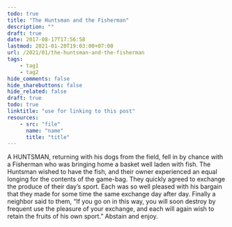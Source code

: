 ```yaml
---
todo: true
title: "The Huntsman and the Fisherman"
description: ""
draft: true
date: 2017-08-17T17:56:58
lastmod: 2021-01-20T19:03:00+07:00
url: /2021/01/the-huntsman-and-the-fisherman
tags:
    - tag1
    - tag2
hide_comments: false
hide_sharebuttons: false
hide_related: false
draft: true
todo: true
linktitle: "use for linking to this post"
resources:
    - src: "file"
      name: "name"
      title: "title"
---
```


A HUNTSMAN, returning with his dogs from the field, fell in by chance with a Fisherman who was bringing home a basket well laden with fish. The Huntsman wished to have the fish, and their owner experienced an equal longing for the contents of the game-bag. They quickly agreed to exchange the produce of their day’s sport. Each was so well pleased with his bargain that they made for some time the same exchange day after day. Finally a neighbor said to them, “If you go on in this way, you will soon destroy by frequent use the pleasure of your exchange, and each will again wish to retain the fruits of his own sport.”
Abstain and enjoy.
